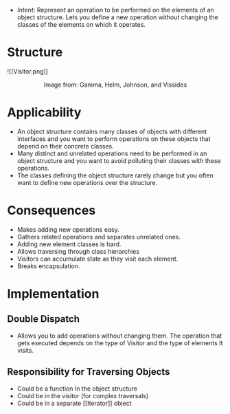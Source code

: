* *Intent*: Represent an operation to be performed on the elements of an object structure. Lets you define a new operation without changing the classes of the elements on which it operates.
# Structure
![[Visitor.png]]
<center> Image from: Gamma, Helm, Johnson, and Vissides </center>

# Applicability
* An object structure contains many classes of objects with different interfaces and you want to perform operations on these objects that depend on their concrete classes.
* Many distinct and unrelated operations need to be performed in an object structure and you want to avoid polluting their classes with these operations.
* The classes defining the object structure rarely change but you often want to define new operations over the structure.

# Consequences
* Makes adding new operations easy.
* Gathers related operations and separates unrelated ones.
* Adding new element classes is hard.
* Allows traversing through class hierarchies
* Visitors can accumulate state as they visit each element.
* Breaks encapsulation.

# Implementation
## Double Dispatch
* Allows you to add operations without changing them. The operation that gets executed depends on the type of Visitor and the type of elements It visits.

## Responsibility for Traversing Objects
* Could be a function In the object structure
* Could be in the visitor (for complex traversals)
* Could be in a separate [[Iterator]] object